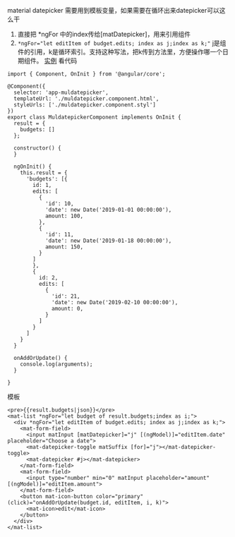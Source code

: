 material datepicker 需要用到模板变量，如果需要在循环出来datepicker可以这么干
1. 直接把 *ngFor 中的index传给[matDatepicker]，用来引用组件
2. `*ngFor="let editItem of budget.edits; index as j;index as k;"` j是组件的引用，k是循环索引。支持这种写法，把k传到方法里，方便操作哪一个日期组件。
[实例](https://stackblitz.com/edit/angular-material-multi-datepicker)
看代码
```
import { Component, OnInit } from '@angular/core';

@Component({
  selector: 'app-muldatepicker',
  templateUrl: './muldatepicker.component.html',
  styleUrls: ['./muldatepicker.component.styl']
})
export class MuldatepickerComponent implements OnInit {
  result = {
    budgets: []
  };

  constructor() {
  }

  ngOnInit() {
    this.result = {
      'budgets': [{
        id: 1,
        edits: [
          {
            'id': 10,
            'date': new Date('2019-01-01 00:00:00'),
            amount: 100,
          },
          {
            'id': 11,
            'date': new Date('2019-01-18 00:00:00'),
            amount: 150,
          }
        ]
        },
        {
          id: 2,
          edits: [
            {
              'id': 21,
              'date': new Date('2019-02-10 00:00:00'),
              amount: 0,
            }
          ]
        }
      ]
    }
  }

  onAddOrUpdate() {
    console.log(arguments);
  }

}
```
模板
```
<pre>{{result.budgets|json}}</pre>
<mat-list *ngFor="let budget of result.budgets;index as i;">
  <div *ngFor="let editItem of budget.edits; index as j;index as k;">
    <mat-form-field>
      <input matInput [matDatepicker]="j" [(ngModel)]="editItem.date" placeholder="Choose a date">
      <mat-datepicker-toggle matSuffix [for]="j"></mat-datepicker-toggle>
      <mat-datepicker #j></mat-datepicker>
    </mat-form-field>
    <mat-form-field>
      <input type="number" min="0" matInput placeholder="amount" [(ngModel)]="editItem.amount">
    </mat-form-field>
    <button mat-icon-button color="primary" (click)="onAddOrUpdate(budget.id, editItem, i, k)">
      <mat-icon>edit</mat-icon>
    </button>
  </div>
</mat-list>
```
